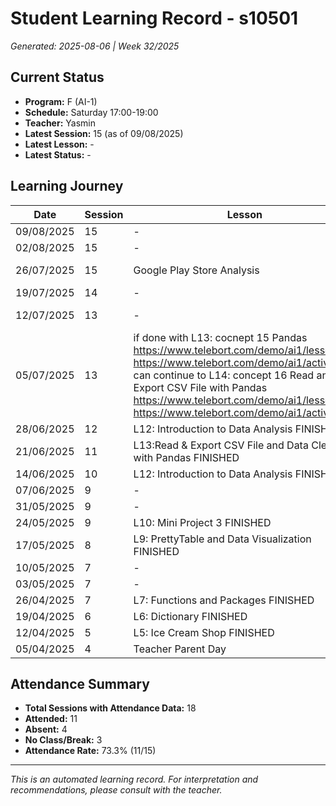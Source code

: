 # Student Learning Record - s10501
*Generated: 2025-08-06 | Week 32/2025*

## Current Status
- **Program:** F (AI-1)
- **Schedule:** Saturday 17:00-19:00
- **Teacher:** Yasmin
- **Latest Session:** 15 (as of 09/08/2025)
- **Latest Lesson:** -
- **Latest Status:** -

## Learning Journey
| Date | Session | Lesson | Attendance | Progress |
|------|---------|--------|------------|----------|
| 09/08/2025 | 15 | - | - | - |
| 02/08/2025 | 15 | - | Absent | - |
| 26/07/2025 | 15 | Google Play Store Analysis | Yasmin | In Progress |
| 19/07/2025 | 14 | - | Yasmin | - |
| 12/07/2025 | 13 | - | No Class | In Progress |
| 05/07/2025 | 13 | if done with L13: cocnept 15 Pandas https://www.telebort.com/demo/ai1/lesson/15 https://www.telebort.com/demo/ai1/activity/15 can continue to L14: concept 16  Read and Export CSV File with Pandas https://www.telebort.com/demo/ai1/lesson/16  https://www.telebort.com/demo/ai1/activity/16 | Aisyah | In Progress |
| 28/06/2025 | 12 | L12: Introduction to Data Analysis FINISHED | Yasmin | Completed |
| 21/06/2025 | 11 | L13:Read & Export CSV File and Data Cleaning with Pandas FINISHED | Aisyah | Completed |
| 14/06/2025 | 10 | L12: Introduction to Data Analysis FINISHED | Yasmin | Completed |
| 07/06/2025 | 9 | - | No Class | - |
| 31/05/2025 | 9 | - | Absent | - |
| 24/05/2025 | 9 | L10: Mini Project 3 FINISHED | Yasmin | Completed |
| 17/05/2025 | 8 | L9: PrettyTable and Data Visualization FINISHED | Yasmin | Completed |
| 10/05/2025 | 7 | - | Absent | - |
| 03/05/2025 | 7 | - | Absent | - |
| 26/04/2025 | 7 | L7: Functions and Packages FINISHED | Yasmin | Completed |
| 19/04/2025 | 6 | L6: Dictionary FINISHED | Aisyah | Completed |
| 12/04/2025 | 5 | L5: Ice Cream Shop FINISHED | Yasmin | Completed |
| 05/04/2025 | 4 | Teacher Parent Day | No Class | - |

## Attendance Summary
- **Total Sessions with Attendance Data:** 18
- **Attended:** 11
- **Absent:** 4
- **No Class/Break:** 3
- **Attendance Rate:** 73.3% (11/15)

---
*This is an automated learning record. For interpretation and recommendations, please consult with the teacher.*